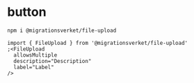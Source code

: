 # button

```bash
npm i @migrationsverket/file-upload
```

```tsx
import { FileUpload } from '@migrationsverket/file-upload'
;<FileUpload
  allowsMultiple
  description="Description"
  label="Label"
/>
```
